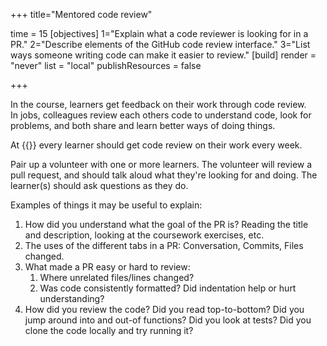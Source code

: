 +++
title="Mentored code review"

time = 15
[objectives]
    1="Explain what a code reviewer is looking for in a PR."
    2="Describe elements of the GitHub code review interface."
    3="List ways someone writing code can make it easier to review."
[build]
  render = "never"
  list = "local"
  publishResources = false

+++

In the course, learners get feedback on their work through code review.\
In jobs, colleagues review each others code to understand code, look for problems, and both share and learn better ways of doing things.

At {{<our-name>}} every learner should get code review on their work every week.

Pair up a volunteer with one or more learners. The volunteer will review a pull request, and should talk aloud what they're looking for and doing. The learner(s) should ask questions as they do.

Examples of things it may be useful to explain:
1. How did you understand what the goal of the PR is? Reading the title and description, looking at the coursework exercises, etc.
2. The uses of the different tabs in a PR: Conversation, Commits, Files changed.
3. What made a PR easy or hard to review:
   1. Where unrelated files/lines changed?
   2. Was code consistently formatted? Did indentation help or hurt understanding?
4. How did you review the code? Did you read top-to-bottom? Did you jump around into and out-of functions? Did you look at tests? Did you clone the code locally and try running it?
